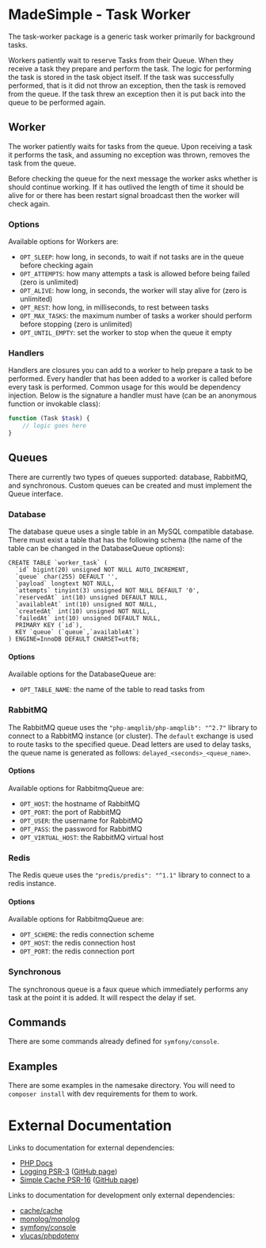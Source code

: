 # MadeSimple - Task Worker
The task-worker package is a generic task worker primarily for background tasks.

Workers patiently wait to reserve Tasks from their Queue. When they receive a
task they prepare and perform the task. The logic for performing the task is
stored in the task object itself. If the task was successfully performed, that
is it did not throw an exception, then the task is removed from the queue.
If the task threw an exception then it is put back into the queue to be performed
again.

## Worker
The worker patiently waits for tasks from the queue. Upon receiving a task it
performs the task, and assuming no exception was thrown, removes the task from
the queue.

Before checking the queue for the next message the worker asks whether is should
continue working. If it has outlived the length of time it should be alive for
or there has been restart signal broadcast then the worker will check again.

### Options
Available options for Workers are:
* `OPT_SLEEP`: how long, in seconds, to wait if not tasks are in the queue before checking again
* `OPT_ATTEMPTS`: how many attempts a task is allowed before being failed (zero is unlimited)
* `OPT_ALIVE`: how long, in seconds, the worker will stay alive for (zero is unlimited)
* `OPT_REST`: how long, in milliseconds, to rest between tasks
* `OPT_MAX_TASKS`: the maximum number of tasks a worker should perform before stopping (zero is unlimited)
* `OPT_UNTIL_EMPTY`: set the worker to stop when the queue it empty

### Handlers
Handlers are closures you can add to a worker to help prepare a task to be performed.
Every handler that has been added to a worker is called before every task is performed.
Common usage for this would be dependency injection. Below is the signature a handler
must have (can be an anonymous function or invokable class):
```php
function (Task $task) {
    // logic goes here
}
```

## Queues
There are currently two types of queues supported: database, RabbitMQ, and synchronous.
Custom queues can be created and must implement the Queue interface.

### Database
The database queue uses a single table in an MySQL compatible database.
There must exist a table that has the following schema (the name of the table can
be changed in the DatabaseQueue options):
```mysql
CREATE TABLE `worker_task` (
  `id` bigint(20) unsigned NOT NULL AUTO_INCREMENT,
  `queue` char(255) DEFAULT '',
  `payload` longtext NOT NULL,
  `attempts` tinyint(3) unsigned NOT NULL DEFAULT '0',
  `reservedAt` int(10) unsigned DEFAULT NULL,
  `availableAt` int(10) unsigned NOT NULL,
  `createdAt` int(10) unsigned NOT NULL,
  `failedAt` int(10) unsigned DEFAULT NULL,
  PRIMARY KEY (`id`),
  KEY `queue` (`queue`,`availableAt`)
) ENGINE=InnoDB DEFAULT CHARSET=utf8;
```

#### Options
Available options for the DatabaseQueue are:
* `OPT_TABLE_NAME`: the name of the table to read tasks from

### RabbitMQ
The RabbitMQ queue uses the `"php-amqplib/php-amqplib": "^2.7"` library to connect to a RabbitMQ instance (or cluster).
The `default` exchange is used to route tasks to the specified queue.
Dead letters are used to delay tasks, the queue name is generated as follows: `delayed_<seconds>_<queue_name>`.

#### Options
Available options for RabbitmqQueue are:
* `OPT_HOST`: the hostname of RabbitMQ
* `OPT_PORT`: the port of RabbitMQ
* `OPT_USER`: the username for RabbitMQ
* `OPT_PASS`: the password for RabbitMQ
* `OPT_VIRTUAL_HOST`: the RabbitMQ virtual host

### Redis
The Redis queue uses the `"predis/predis": "^1.1"` library to connect to a redis instance.

#### Options
Available options for RabbitmqQueue are:
* `OPT_SCHEME`: the redis connection scheme
* `OPT_HOST`: the redis connection host
* `OPT_PORT`: the redis connection port

### Synchronous
The synchronous queue is a faux queue which immediately performs any task at the
point it is added. It will respect the delay if set.

## Commands
There are some commands already defined for `symfony/console`.

## Examples
There are some examples in the namesake directory. You will need to `composer install`
with dev requirements for them to work.

# External Documentation
Links to documentation for external dependencies:
* [PHP Docs](http://php.net/)
* [Logging PSR-3](http://www.php-fig.org/psr/psr-3/) ([GitHub page](https://github.com/php-fig/log))
* [Simple Cache PSR-16](http://www.php-fig.org/psr/psr-16/) ([GitHub page](https://github.com/php-fig/simple-cache))

Links to documentation for development only external dependencies:
* [cache/cache](http://www.php-cache.com/en/latest/)
* [monolog/monolog](https://github.com/Seldaek/monolog)
* [symfony/console](http://symfony.com/doc/current/components/console.html)
* [vlucas/phpdotenv](https://github.com/vlucas/phpdotenv)
